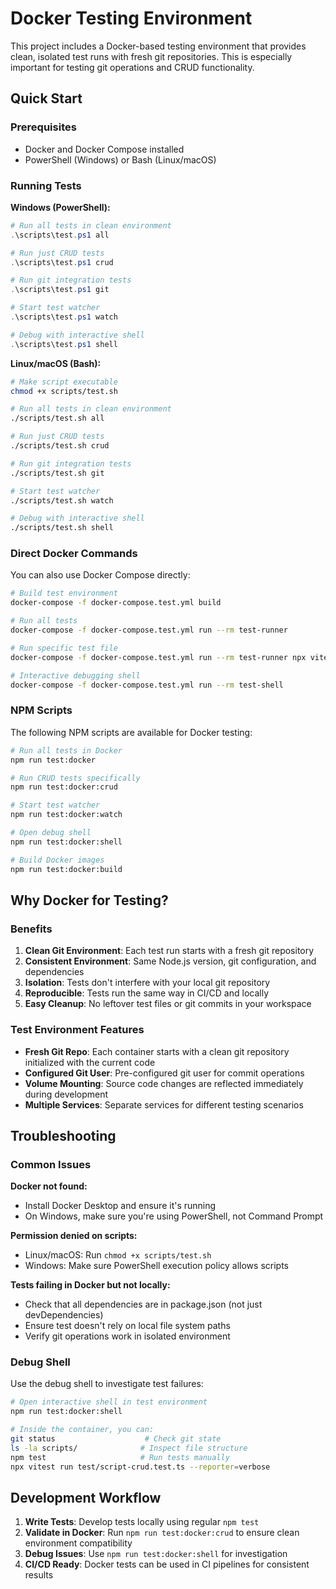 # Docker Testing Environment

This project includes a Docker-based testing environment that provides clean, isolated test runs with fresh git repositories. This is especially important for testing git operations and CRUD functionality.

## Quick Start

### Prerequisites
- Docker and Docker Compose installed
- PowerShell (Windows) or Bash (Linux/macOS)

### Running Tests

**Windows (PowerShell):**
```powershell
# Run all tests in clean environment
.\scripts\test.ps1 all

# Run just CRUD tests
.\scripts\test.ps1 crud

# Run git integration tests
.\scripts\test.ps1 git

# Start test watcher
.\scripts\test.ps1 watch

# Debug with interactive shell
.\scripts\test.ps1 shell
```

**Linux/macOS (Bash):**
```bash
# Make script executable
chmod +x scripts/test.sh

# Run all tests in clean environment
./scripts/test.sh all

# Run just CRUD tests  
./scripts/test.sh crud

# Run git integration tests
./scripts/test.sh git

# Start test watcher
./scripts/test.sh watch

# Debug with interactive shell
./scripts/test.sh shell
```

### Direct Docker Commands

You can also use Docker Compose directly:

```bash
# Build test environment
docker-compose -f docker-compose.test.yml build

# Run all tests
docker-compose -f docker-compose.test.yml run --rm test-runner

# Run specific test file
docker-compose -f docker-compose.test.yml run --rm test-runner npx vitest run test/script-crud.test.ts

# Interactive debugging shell
docker-compose -f docker-compose.test.yml run --rm test-shell
```

### NPM Scripts

The following NPM scripts are available for Docker testing:

```bash
# Run all tests in Docker
npm run test:docker

# Run CRUD tests specifically  
npm run test:docker:crud

# Start test watcher
npm run test:docker:watch

# Open debug shell
npm run test:docker:shell

# Build Docker images
npm run test:docker:build
```

## Why Docker for Testing?

### Benefits

1. **Clean Git Environment**: Each test run starts with a fresh git repository
2. **Consistent Environment**: Same Node.js version, git configuration, and dependencies
3. **Isolation**: Tests don't interfere with your local git repository
4. **Reproducible**: Tests run the same way in CI/CD and locally
5. **Easy Cleanup**: No leftover test files or git commits in your workspace

### Test Environment Features

- **Fresh Git Repo**: Each container starts with a clean git repository initialized with the current code
- **Configured Git User**: Pre-configured git user for commit operations
- **Volume Mounting**: Source code changes are reflected immediately during development
- **Multiple Services**: Separate services for different testing scenarios

## Troubleshooting

### Common Issues

**Docker not found:**
- Install Docker Desktop and ensure it's running
- On Windows, make sure you're using PowerShell, not Command Prompt

**Permission denied on scripts:**
- Linux/macOS: Run `chmod +x scripts/test.sh`
- Windows: Make sure PowerShell execution policy allows scripts

**Tests failing in Docker but not locally:**
- Check that all dependencies are in package.json (not just devDependencies)
- Ensure test doesn't rely on local file system paths
- Verify git operations work in isolated environment

### Debug Shell

Use the debug shell to investigate test failures:

```bash
# Open interactive shell in test environment
npm run test:docker:shell

# Inside the container, you can:
git status                    # Check git state
ls -la scripts/              # Inspect file structure  
npm test                     # Run tests manually
npx vitest run test/script-crud.test.ts --reporter=verbose
```

## Development Workflow

1. **Write Tests**: Develop tests locally using regular `npm test`
2. **Validate in Docker**: Run `npm run test:docker:crud` to ensure clean environment compatibility
3. **Debug Issues**: Use `npm run test:docker:shell` for investigation
4. **CI/CD Ready**: Docker tests can be used in CI pipelines for consistent results